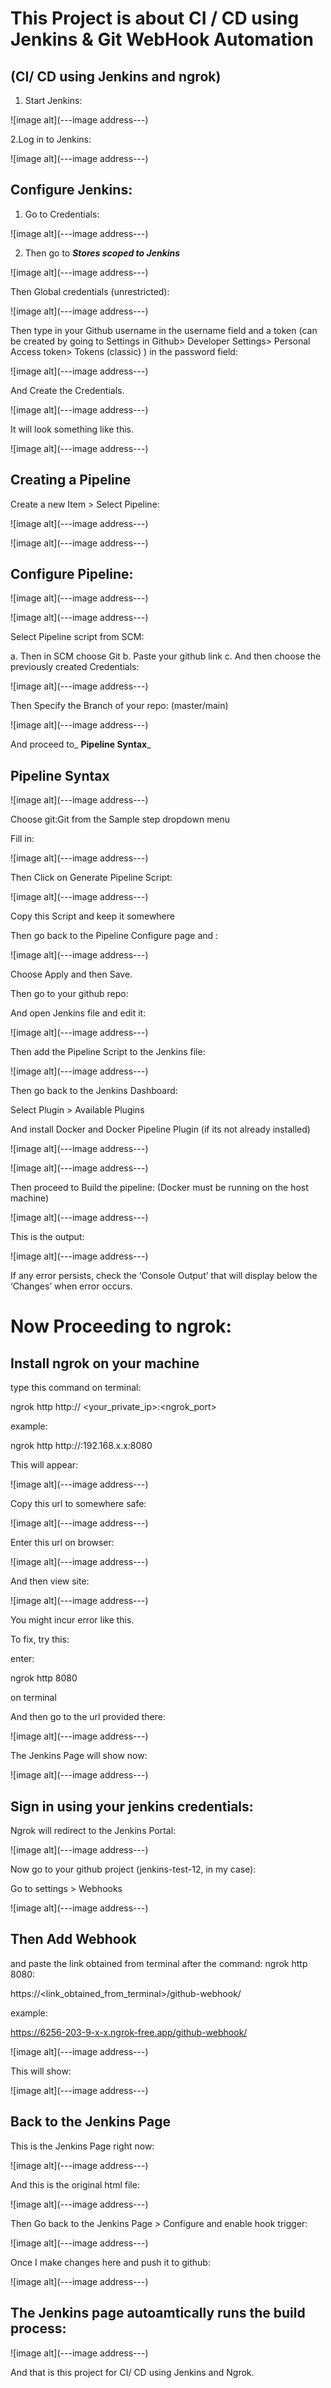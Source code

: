 # This Project is about CI / CD using Jenkins & Git WebHook Automation

## (CI/ CD using Jenkins and ngrok)



1. Start Jenkins:


![image alt](---image address---)



2.Log in to Jenkins:

![image alt](---image address---)



## Configure Jenkins:

1. Go to Credentials:

![image alt](---image address---)



2. Then go to _**Stores scoped to Jenkins**_

![image alt](---image address---)








Then Global credentials (unrestricted):

![image alt](---image address---)



Then type in your Github username in the username field and a token (can be created by going to Settings in Github> Developer Settings> Personal Access token> Tokens (classic) ) in the password field:


![image alt](---image address---)



And Create the Credentials.

![image alt](---image address---)



It will look something like this.


![image alt](---image address---)







## Creating a Pipeline

Create a new Item > Select Pipeline:


![image alt](---image address---)


![image alt](---image address---)






## Configure Pipeline:

![image alt](---image address---)

![image alt](---image address---)


Select Pipeline script from SCM:



a. Then in SCM choose Git
b. Paste your github link
c. And then choose the previously created Credentials:



![image alt](---image address---)







Then Specify the Branch of your repo: (master/main)

![image alt](---image address---)


And proceed to_ **Pipeline Syntax**_

## Pipeline Syntax

![image alt](---image address---)

Choose git:Git from the Sample step dropdown menu

Fill in:


![image alt](---image address---)


Then Click on Generate Pipeline Script:

![image alt](---image address---)


Copy this Script and keep it somewhere




Then go back to the Pipeline Configure page and :

![image alt](---image address---)



Choose Apply and then Save.




Then go to your github repo:

And open Jenkins file and edit it:


![image alt](---image address---)



Then add the Pipeline Script to the Jenkins file:

![image alt](---image address---)




Then go back to the Jenkins Dashboard:

Select Plugin > Available Plugins

And install Docker and Docker Pipeline Plugin (if its not already installed)


![image alt](---image address---)

![image alt](---image address---)



Then proceed to Build the pipeline:
(Docker must be running on the host machine)


![image alt](---image address---)


This is the output:


![image alt](---image address---)


If any error persists, check the ‘Console Output’ that will display below the ‘Changes’ when error occurs.





# Now Proceeding to ngrok:


## Install ngrok on your machine



type this command on terminal:


ngrok http http:// <your_private_ip>:<ngrok_port>


example:

ngrok http http://:192.168.x.x:8080


This will appear:

![image alt](---image address---)





Copy this url to somewhere safe:

![image alt](---image address---)



Enter this url on browser:

![image alt](---image address---)



And then view site:

![image alt](---image address---)




You might incur error like this.

To fix, try this:

enter: 

ngrok http 8080 

on terminal

And then go to the url provided there:


![image alt](---image address---)


The Jenkins Page will show now:

![image alt](---image address---)




## Sign in using your jenkins credentials:

Ngrok will redirect to the Jenkins Portal:

![image alt](---image address---)




Now go to your github project (jenkins-test-12, in my case):

Go to settings > Webhooks

![image alt](---image address---)



## Then Add Webhook

and paste the link obtained from terminal after the command: ngrok http 8080:

https://<link_obtained_from_terminal>/github-webhook/


example:

https://6256-203-9-x-x.ngrok-free.app/github-webhook/


![image alt](---image address---)



This will show:


![image alt](---image address---)



## Back to the Jenkins Page

This is the Jenkins Page right now:

![image alt](---image address---)


And this is the original html file:


![image alt](---image address---)



Then Go back to the Jenkins Page > Configure and enable hook trigger:


![image alt](---image address---)












Once I make changes here and push it to github:


![image alt](---image address---)







## The Jenkins page autoamtically runs the build process:

![image alt](---image address---)




And that is this project for CI/ CD using Jenkins and Ngrok.
